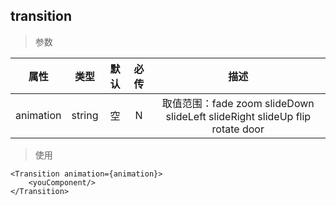 ## transition
> 参数

|    属性   |  类型  | 默认 | 必传 |                                     描述                                     |
|:---------:|:------:|:----:|:----:|:----------------------------------------------------------------------------:|
| animation | string | 空   | N    | 取值范围：fade zoom slideDown slideLeft slideRight slideUp flip rotate door  |

> 使用
```
<Transition animation={animation}>
    <youComponent/>
</Transition>
```